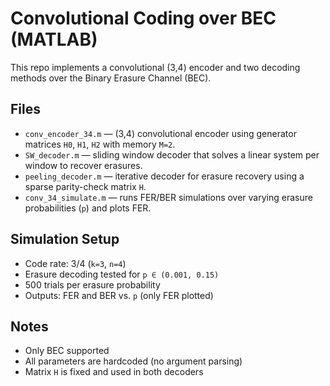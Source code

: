 # Convolutional Coding over BEC (MATLAB)

This repo implements a convolutional (3,4) encoder and two decoding methods over the Binary Erasure Channel (BEC).

## Files

- `conv_encoder_34.m` — (3,4) convolutional encoder using generator matrices `H0`, `H1`, `H2` with memory `M=2`.
- `SW_decoder.m` — sliding window decoder that solves a linear system per window to recover erasures.
- `peeling_decoder.m` — iterative decoder for erasure recovery using a sparse parity-check matrix `H`.
- `conv_34_simulate.m` — runs FER/BER simulations over varying erasure probabilities (`p`) and plots FER.

## Simulation Setup

- Code rate: 3/4 (`k=3`, `n=4`)
- Erasure decoding tested for `p ∈ (0.001, 0.15)`
- 500 trials per erasure probability
- Outputs: FER and BER vs. `p` (only FER plotted)

## Notes

- Only BEC supported
- All parameters are hardcoded (no argument parsing)
- Matrix `H` is fixed and used in both decoders
